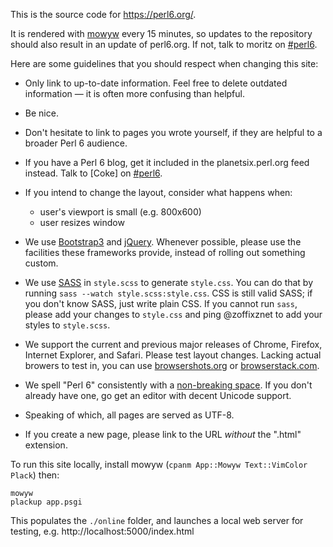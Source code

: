 This is the source code for <https://perl6.org/>.

It is rendered with [mowyw](https://perlgeek.de/en/software/mowyw)
every 15 minutes, so updates to the repository should also result in
an update of perl6.org. If not, talk to moritz on
[#perl6](https://chat.mibbit.com/?channel=%23perl6&server=irc.freenode.net).

Here are some guidelines that you should respect when changing this site:

  * Only link to up-to-date information. Feel free to delete outdated
    information — it is often more confusing than helpful.

  * Be nice.

  * Don't hesitate to link to pages you wrote yourself, if they are helpful to
    a broader Perl 6 audience.

  * If you have a Perl 6 blog, get it included in the planetsix.perl.org feed
    instead. Talk to \[Coke\] on [#perl6](irc://irc.freenode.net/perl6).

  * If you intend to change the layout, consider what happens when:

      - user's viewport is small (e.g. 800x600)
      - user resizes window

  * We use [Bootstrap3](http://getbootstrap.com/) and
    [jQuery](http://jquery.com/). Whenever possible, please use the facilities
    these frameworks provide, instead of rolling out something custom.

  * We use [SASS](http://sass-lang.com/) in `style.scss` to generate
    `style.css`. You can do that by running
    `sass --watch style.scss:style.css`. CSS is still valid SASS; if you
    don't know SASS, just write plain CSS. If you cannot run `sass`, please
    add your changes to `style.css` and ping @zoffixznet to add your styles
    to `style.scss`.

  * We support the current and previous major releases of Chrome, Firefox,
    Internet Explorer, and Safari. Please test layout changes. Lacking actual
    browers to test in, you can use [browsershots.org](http://browsershots.org)
    or [browserstack.com](http://browserstack.com).

  * We spell "Perl 6" consistently with a
    [non-breaking space](https://en.wikipedia.org/wiki/Non-breaking_space#Keyboard_entry_methods).
    If you don't already have one, go get an editor with decent Unicode support.

  * Speaking of which, all pages are served as UTF-8.

  * If you create a new page, please link to the URL *without* the
    ".html" extension.

To run this site locally, install mowyw
(`cpanm App::Mowyw Text::VimColor Plack`) then:

    mowyw
    plackup app.psgi

This populates the `./online` folder, and launches a local web server for
testing, e.g. http://localhost:5000/index.html
